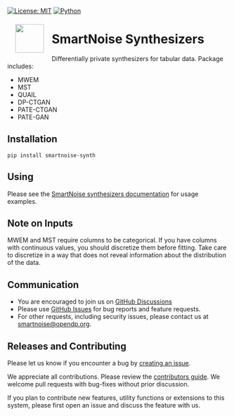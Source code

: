 [![License: MIT](https://img.shields.io/badge/License-MIT-yellow.svg)](https://opensource.org/licenses/MIT) [![Python](https://img.shields.io/badge/python-3.7%20%7C%203.8-blue)](https://www.python.org/)

<a href="https://smartnoise.org"><img src="https://github.com/opendp/smartnoise-sdk/raw/main/images/SmartNoise/SVG/Logo%20Mark_grey.svg" align="left" height="65" vspace="8" hspace="18"></a>

# SmartNoise Synthesizers

Differentially private synthesizers for tabular data.  Package includes:
* MWEM
* MST
* QUAIL
* DP-CTGAN
* PATE-CTGAN
* PATE-GAN

## Installation

```
pip install smartnoise-synth
```

## Using

Please see the [SmartNoise synthesizers documentation](https://docs.smartnoise.org/synth/index.html) for usage examples.

## Note on Inputs

MWEM and MST require columns to be categorical. If you have columns with continuous values, you should discretize them before fitting.  Take care to discretize in a way that does not reveal information about the distribution of the data.

## Communication

- You are encouraged to join us on [GitHub Discussions](https://github.com/opendp/opendp/discussions/categories/smartnoise)
- Please use [GitHub Issues](https://github.com/opendp/smartnoise-sdk/issues) for bug reports and feature requests.
- For other requests, including security issues, please contact us at [smartnoise@opendp.org](mailto:smartnoise@opendp.org).

## Releases and Contributing

Please let us know if you encounter a bug by [creating an issue](https://github.com/opendp/smartnoise-sdk/issues).

We appreciate all contributions. Please review the [contributors guide](../contributing.rst). We welcome pull requests with bug-fixes without prior discussion.

If you plan to contribute new features, utility functions or extensions to this system, please first open an issue and discuss the feature with us.
